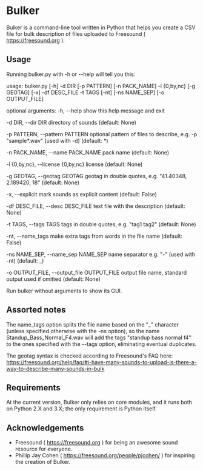 # Bulker
Bulker is a command-line tool written in Python that helps you create a CSV file for bulk description of files uploaded to Freesound ( https://freesound.org ).


## Usage
Running bulker.py with -h or --help will tell you this:

usage: bulker.py [-h] -d DIR [-p PATTERN] [-n PACK_NAME] -l {0,by,nc}
                 [-g GEOTAG] [-x] -df DESC_FILE -t TAGS [-nt] [-ns NAME_SEP]
                 [-o OUTPUT_FILE]

optional arguments:
  -h, --help            show this help message and exit

  -d DIR, --dir DIR     directory of sounds (default: None)

  -p PATTERN, --pattern PATTERN
                        optional pattern of files to describe, e.g. -p
                        "sample*.wav" (used with -d) (default: *)

  -n PACK_NAME, --name PACK_NAME
                        pack name (default: None)

  -l {0,by,nc}, --license {0,by,nc}
                        license (default: None)

  -g GEOTAG, --geotag GEOTAG
                        geotag in double quotes, e.g. "41.40348, 2.189420, 18"
                        (default: None)

  -x, --explicit        mark sounds as explicit content (default: False)

  -df DESC_FILE, --desc DESC_FILE
                        text file with the description (default: None)

  -t TAGS, --tags TAGS  tags in double quotes, e.g. "tag1 tag2" (default:
                        None)

  -nt, --name_tags      make extra tags from words in the file name (default:
                        False)

  -ns NAME_SEP, --name_sep NAME_SEP
                        name separator e.g. "-" (used with -nt) (default: _)

  -o OUTPUT_FILE, --output_file OUTPUT_FILE
                        output file name, standard output used if omitted
                        (default: None)

Run bulker without arguments to show its GUI.


## Assorted notes
The name_tags option splits the file name based on the "_" character (unless specified otherwise with the -ns option), so the name Standup_Bass_Normal_F4.wav will add the tags "standup bass normal f4" to the ones specified with the --tags option, eliminating eventual duplicates.

The geotag syntax is checked according to Freesound's FAQ here:
https://freesound.org/help/faq/#i-have-many-sounds-to-upload-is-there-a-way-to-describe-many-sounds-in-bulk


## Requirements
At the current version, Bulker only relies on core modules, and it runs both on Python 2.X and 3.X; the only requirement is Python itself.


## Acknowledgements
- Freesound ( https://freesound.org ) for being an awesome sound resource for everyone.
- Phillip Jay Cohen ( https://freesound.org/people/pjcohen/ ) for inspiring the creation of Bulker.
